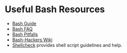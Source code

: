 # Useful Bash Resources

- [Bash Guide][bash-guide]
- [Bash FAQ][bash-faq]
- [Bash Pitfalls][bash-pitfalls]
- [Bash-Hackers Wiki][bash-hacker-wiki]
- [Shellcheck][shellcheck] provides shell script guidelines and help.

[bash-guide]: http://mywiki.wooledge.org/BashGuide
[bash-faq]: http://mywiki.wooledge.org/BashFAQ
[bash-hacker-wiki]: https://wiki.bash-hackers.org/
[bash-pitfalls]: https://mywiki.wooledge.org/BashPitfalls
[shellcheck]: http://www.shellcheck.net/
